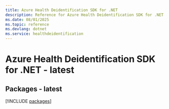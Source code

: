```yaml
---
title: Azure Health Deidentification SDK for .NET
description: Reference for Azure Health Deidentification SDK for .NET
ms.date: 08/01/2025
ms.topic: reference
ms.devlang: dotnet
ms.service: healthdeidentification
---
```

# Azure Health Deidentification SDK for .NET - latest
## Packages - latest
[!INCLUDE [packages](health-deidentification-index.md)]